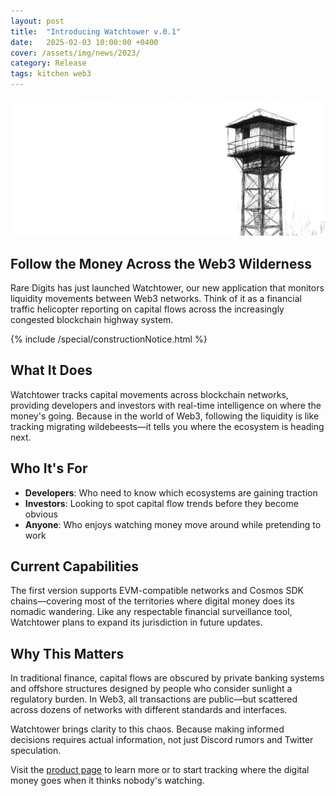 ```yaml
---
layout: post
title:  "Introducing Watchtower v.0.1"
date:   2025-02-03 10:00:00 +0400
cover: /assets/img/news/2023/
category: Release
tags: kitchen web3
---
```


<div class="full-width">
  <img src="assets/img/newsroom/2025/watchtower.jpg" />
</div>

## Follow the Money Across the Web3 Wilderness

Rare Digits has just launched Watchtower, our new application that monitors liquidity movements between Web3 networks. Think of it as a financial traffic helicopter reporting on capital flows across the increasingly congested blockchain highway system.

<div class="Space">{% include /special/constructionNotice.html %}</div>

## What It Does

Watchtower tracks capital movements across blockchain networks, providing developers and investors with real-time intelligence on where the money's going. Because in the world of Web3, following the liquidity is like tracking migrating wildebeests—it tells you where the ecosystem is heading next.

## Who It's For

- **Developers**: Who need to know which ecosystems are gaining traction
- **Investors**: Looking to spot capital flow trends before they become obvious
- **Anyone**: Who enjoys watching money move around while pretending to work

## Current Capabilities

The first version supports EVM-compatible networks and Cosmos SDK chains—covering most of the territories where digital money does its nomadic wandering. Like any respectable financial surveillance tool, Watchtower plans to expand its jurisdiction in future updates.

## Why This Matters

In traditional finance, capital flows are obscured by private banking systems and offshore structures designed by people who consider sunlight a regulatory burden. In Web3, all transactions are public—but scattered across dozens of networks with different standards and interfaces.

Watchtower brings clarity to this chaos. Because making informed decisions requires actual information, not just Discord rumors and Twitter speculation.

Visit the [product page](/tools/web3/watchtower) to learn more or to start tracking where the digital money goes when it thinks nobody's watching.